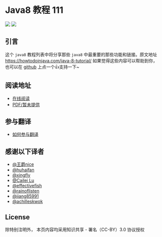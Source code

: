 # Java8 教程 111

[![](https://img.shields.io/badge/开源社区-junicorn-green.svg)](https://github.com/junicorn)
[![](https://img.shields.io/badge/知乎专栏-跟上Java8-blue.svg)](https://zhuanlan.zhihu.com/java8)

## 引言

这个 `java8` 教程列表中将分享那些 `java8` 中最重要的那些功能和链接。原文地址 https://howtodoinjava.com/java-8-tutorial/
如果觉得这些内容可以帮助到你，也可以在 [github](https://github.com/junicorn/java8-tutorial/stargazers) 上点一个👍支持一下~

## 阅读地址

- [在线阅读](https://junicorn.gitbooks.io/java8-tutorial)
- [PDF/暂未提供]()

## 参与翻译

- [如何参与翻译](https://github.com/junicorn/java8-tutorial/issues/2)

## 感谢以下译者

- [@王爵nice](https://github.com/biezhi)
- [@huhaifan](https://github.com/huhaifan)
- [@xingfly](https://github.com/xingfly)
- [@Cailei Lu](https://github.com/vzardlloo)
- [@effectivefish](https://github.com/effectivefish)
- [@rainoflisten](https://github.com/rainoflisten)
- [@jiang85991](https://github.com/jiang85991)
- [@achilleskwok](https://github.com/achilleskwok)

## License

除特别注明外， 本页内容均采用知识共享 - 署名（CC-BY）3.0 协议授权

